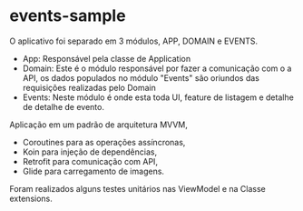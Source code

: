 # events-sample

O aplicativo foi separado em 3 módulos, APP, DOMAIN e EVENTS.

- App: Responsável pela classe de Application
- Domain: Este é o módulo responsável por fazer a comunicação com o a API, os dados populados no módulo "Events" são oriundos das requisições realizadas pelo Domain
- Events: Neste módulo é onde esta toda UI, feature de listagem e detalhe de detalhe de evento.

Aplicação em um padrão de arquitetura MVVM, 
- Coroutines para as operações assíncronas, 
- Koin para injeção de dependências, 
- Retrofit para comunicação com API, 
- Glide para carregamento de imagens.

Foram realizados alguns testes unitários nas ViewModel e na Classe extensions.
